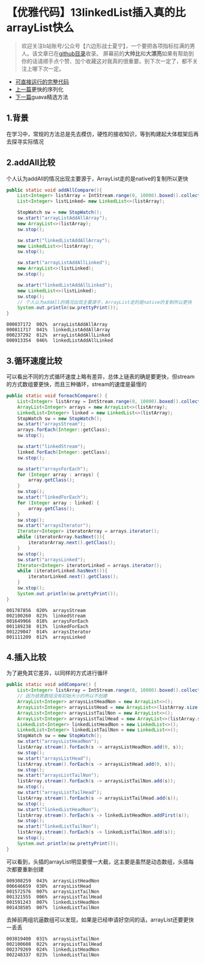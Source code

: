# 【优雅代码】13linkedList插入真的比arrayList快么
> 欢迎关注b站账号/公众号【六边形战士夏宁】，一个要把各项指标拉满的男人。该文章已在[github目录](https://github.com/edanlx/SealBook/blob/master/catalogue/wechat.md)收录。
屏幕前的**大帅比**和**大漂亮**如果有帮助到你的话请顺手点个赞、加个收藏这对我真的很重要。别下次一定了，都不关注上哪下次一定。
* [可直接运行的完整代码](https://github.com/edanlx/TechingCode/tree/master/demoGrace/src/main/java/com/example/demo/lesson/grace/listspeed) 
* [上一篇](./12serialize.md)更快的序列化
* [下一篇](./14localeCache.md)guava精选方法

## 1.背景
在学习中，常规的方法总是先去模仿，硬性的接收知识，等到构建起大体框架后再去探寻实际情况
## 2.addAll比较
个人认为addAll的情况出现主要源于，ArrayList走的是native的复制所以更快
```java
public static void addAllCompare(){
    List<Integer> listArray = IntStream.range(0, 10000).boxed().collect(Collectors.toList());
    List<Integer> listLinked= new LinkedList<>(listArray);

    StopWatch sw = new StopWatch();
    sw.start("arrayListAddAllArray");
    new ArrayList<>(listArray);
    sw.stop();

    sw.start("linkedListAddAllArray");
    new LinkedList<>(listArray);
    sw.stop();

    sw.start("arrayListAddAllLinked");
    new ArrayList<>(listLinked);
    sw.stop();

    sw.start("linkedListAddAllLinked");
    new LinkedList<>(listLinked);
    sw.stop();
    // 个人认为addAll的情况出现主要源于，ArrayList走的是native的复制所以更快
    System.out.println(sw.prettyPrint());
}
```
```text
000037172  002%  arrayListAddAllArray
000811717  041%  linkedListAddAllArray
000237292  012%  arrayListAddAllLinked
000913354  046%  linkedListAddAllLinked
```
## 3.循环速度比较
可以看出不同的方式循环速度上略有差异，总体上链表的确是要更快，但stream的方式数组要更快，而且三种循环，stream的速度是最慢的
```java
public static void foreachCompare() {
    List<Integer> listArray = IntStream.range(0, 10000).boxed().collect(Collectors.toList());
    ArrayList<Integer> arrays = new ArrayList<>(listArray);
    LinkedList<Integer> linked = new LinkedList<>(listArray);
    StopWatch sw = new StopWatch();
    sw.start("arraysStream");
    arrays.forEach(Integer::getClass);
    sw.stop();

    sw.start("linkedStream");
    linked.forEach(Integer::getClass);
    sw.stop();

    sw.start("arraysForEach");
    for (Integer array : arrays) {
        array.getClass();
    }
    sw.stop();
    sw.start("linkedForEach");
    for (Integer array : linked) {
        array.getClass();
    }
    sw.stop();
    sw.start("arraysIterator");
    Iterator<Integer> iteratorArray = arrays.iterator();
    while (iteratorArray.hasNext()){
        iteratorArray.next().getClass();
    }
    sw.stop();
    sw.start("arraysLinked");
    Iterator<Integer> iteratorLinked = arrays.iterator();
    while (iteratorLinked.hasNext()){
        iteratorLinked.next().getClass();
    }
    sw.stop();
    System.out.println(sw.prettyPrint());
}
```
```text
001787856  020%  arraysStream
002100260  023%  linkedStream
001649966  018%  arraysForEach
001189238  013%  linkedForEach
001229047  014%  arraysIterator
001111209  012%  arraysLinked
```
## 4.插入比较
为了避免其它差异，以同样的方式进行循环
```java
public static void addCompare() {
    List<Integer> listArray = IntStream.range(0, 10000).boxed().collect(Collectors.toList());
    // 因为链表数组没有初始大小的所以不创建
    ArrayList<Integer> arraysListHeadNon = new ArrayList<>();
    ArrayList<Integer> arraysListHead = new ArrayList<>(listArray.size());
    ArrayList<Integer> arraysListTailNon = new ArrayList<>();
    ArrayList<Integer> arraysListTailHead = new ArrayList<>(listArray.size());
    LinkedList<Integer> linkedListHeadNon = new LinkedList<>();
    LinkedList<Integer> linkedListTailNon = new LinkedList<>();
    StopWatch sw = new StopWatch();
    sw.start("arraysListHeadNon");
    listArray.stream().forEach(s -> arraysListHeadNon.add(0, s));
    sw.stop();
    sw.start("arraysListHead");
    listArray.stream().forEach(s -> arraysListHead.add(0, s));
    sw.stop();
    sw.start("arraysListTailNon");
    listArray.stream().forEach(s -> arraysListTailNon.add(s));
    sw.stop();
    sw.start("arraysListTailHead");
    listArray.stream().forEach(s -> arraysListTailHead.add(s));
    sw.stop();
    sw.start("linkedListHeadNon");
    listArray.stream().forEach(s -> linkedListHeadNon.addFirst(s));
    sw.stop();
    sw.start("linkedListTailNon");
    listArray.stream().forEach(s -> linkedListTailNon.add(s));
    sw.stop();
    System.out.println(sw.prettyPrint());
}
```
可以看到，头插的arrayList明显要慢一大截，这主要是虽然是动态数组，头插每次都要重新创建
```text
009308259  043%  arraysListHeadNon
006646659  030%  arraysListHead
001572576  007%  arraysListTailNon
001321555  006%  arraysListTailHead
001591243  007%  linkedListHeadNon
001438585  007%  linkedListTailNon

```
去掉前两组坑逼数组可以发现，如果是已经申请好空间的话，arrayList还要更快一丢丢
```text
003019400  031%  arraysListTailNon
002100608  022%  arraysListTailHead
002379269  024%  linkedListHeadNon
002248337  023%  linkedListTailNon
```